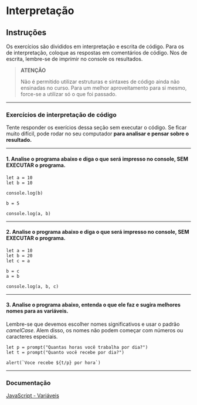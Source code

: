 
# Interpretação

## Instruções

Os exercícios são divididos em interpretação e escrita de código. Para os de interpretação, coloque as respostas em comentários de código. Nos de escrita, lembre-se de imprimir no console os resultados.

> **ATENÇÃO**
> 
> Não é permitido utilizar estruturas e sintaxes de código ainda não ensinadas no curso. Para um melhor aproveitamento para si mesmo, force-se a utilizar só o que foi passado.

---

### Exercícios de interpretação de código

Tente responder os exerícios dessa seção sem executar o código. 
Se ficar muito difícil, pode rodar no seu computador **para analisar e pensar sobre o resultado.** 
    
---

#### 1. Analise o programa abaixo e diga o que será impresso no console, SEM EXECUTAR o programa.

```
let a = 10
let b = 10

console.log(b)

b = 5

console.log(a, b)
```

---

#### 2. Analise o programa abaixo e diga o que será impresso no console, SEM EXECUTAR o programa.

```
let a = 10
let b = 20
let c = a

b = c
a = b

console.log(a, b, c)
```

---

#### 3. Analise o programa abaixo, entenda o que ele faz e sugira melhores nomes para as variáveis.

Lembre-se que devemos escolher nomes significativos e usar o padrão *camelCase*. Alem disso, os nomes não podem começar com números ou caracteres especiais.

```
let p = prompt("Quantas horas você trabalha por dia?")
let t = prompt("Quanto você recebe por dia?")

alert(`Voce recebe ${t/p} por hora`)
```

---

### Documentação

[JavaScript - Variáveis](https://www.w3schools.com/js/js_variables.asp)
